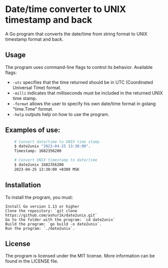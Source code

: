 # Date/time converter to UNIX timestamp and back

A Go program that converts the date/time from string format to UNIX timestamp format and back.
## Usage

The program uses command-line flags to control its behavior. Available flags:

- `-utc` specifies that the time returned should be in UTC (Coordinated Universal Time) format.
- `-milli` indicates that milliseconds must be included in the returned UNIX time stamp.
- `-format` allows the user to specify his own date/time format in golang "time.Time" format.
- `-help` outputs help on how to use the program.

## Examples of use:

```sh
    # Convert date/time to UNIX time stamp
    $ date2unix "2023-04-25 13:30:00".
    Timestamp: 1682356200

    # Convert UNIX timestamp to date/time
    $ date2unix 1682356200
    2023-04-25 13:30:00 +0300 MSK
```

## Installation

To install the program, you must:

    Install Go version 1.13 or higher
    Clone the repository: `git clone https://github.com/ashur1k/date2unix.git`
    Go to the folder with the program: `cd date2unix`
    Build the program: `go build -o date2unix`.
    Run the program: `./date2unix`.

## License

The program is licensed under the MIT license. More information can be found in the LICENSE file.